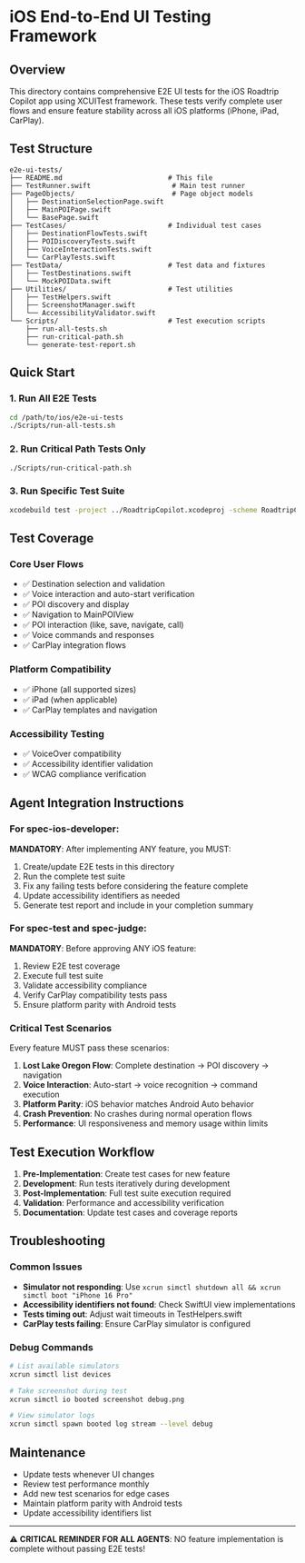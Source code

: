 # iOS End-to-End UI Testing Framework

## Overview
This directory contains comprehensive E2E UI tests for the iOS Roadtrip Copilot app using XCUITest framework. These tests verify complete user flows and ensure feature stability across all iOS platforms (iPhone, iPad, CarPlay).

## Test Structure

```
e2e-ui-tests/
├── README.md                          # This file
├── TestRunner.swift                    # Main test runner
├── PageObjects/                        # Page object models
│   ├── DestinationSelectionPage.swift
│   ├── MainPOIPage.swift
│   └── BasePage.swift
├── TestCases/                         # Individual test cases
│   ├── DestinationFlowTests.swift
│   ├── POIDiscoveryTests.swift
│   ├── VoiceInteractionTests.swift
│   └── CarPlayTests.swift
├── TestData/                          # Test data and fixtures
│   ├── TestDestinations.swift
│   └── MockPOIData.swift
├── Utilities/                         # Test utilities
│   ├── TestHelpers.swift
│   ├── ScreenshotManager.swift
│   └── AccessibilityValidator.swift
└── Scripts/                           # Test execution scripts
    ├── run-all-tests.sh
    ├── run-critical-path.sh
    └── generate-test-report.sh
```

## Quick Start

### 1. Run All E2E Tests
```bash
cd /path/to/ios/e2e-ui-tests
./Scripts/run-all-tests.sh
```

### 2. Run Critical Path Tests Only
```bash
./Scripts/run-critical-path.sh
```

### 3. Run Specific Test Suite
```bash
xcodebuild test -project ../RoadtripCopilot.xcodeproj -scheme RoadtripCopilot -destination 'platform=iOS Simulator,name=iPhone 16 Pro' -only-testing:E2EUITests/DestinationFlowTests
```

## Test Coverage

### Core User Flows
- ✅ Destination selection and validation
- ✅ Voice interaction and auto-start verification
- ✅ POI discovery and display
- ✅ Navigation to MainPOIView
- ✅ POI interaction (like, save, navigate, call)
- ✅ Voice commands and responses
- ✅ CarPlay integration flows

### Platform Compatibility
- ✅ iPhone (all supported sizes)
- ✅ iPad (when applicable)
- ✅ CarPlay templates and navigation

### Accessibility Testing
- ✅ VoiceOver compatibility
- ✅ Accessibility identifier validation
- ✅ WCAG compliance verification

## Agent Integration Instructions

### For spec-ios-developer:
**MANDATORY**: After implementing ANY feature, you MUST:
1. Create/update E2E tests in this directory
2. Run the complete test suite
3. Fix any failing tests before considering the feature complete
4. Update accessibility identifiers as needed
5. Generate test report and include in your completion summary

### For spec-test and spec-judge:
**MANDATORY**: Before approving ANY iOS feature:
1. Review E2E test coverage
2. Execute full test suite
3. Validate accessibility compliance
4. Verify CarPlay compatibility tests pass
5. Ensure platform parity with Android tests

### Critical Test Scenarios
Every feature MUST pass these scenarios:
1. **Lost Lake Oregon Flow**: Complete destination → POI discovery → navigation
2. **Voice Interaction**: Auto-start → voice recognition → command execution
3. **Platform Parity**: iOS behavior matches Android Auto behavior
4. **Crash Prevention**: No crashes during normal operation flows
5. **Performance**: UI responsiveness and memory usage within limits

## Test Execution Workflow

1. **Pre-Implementation**: Create test cases for new feature
2. **Development**: Run tests iteratively during development
3. **Post-Implementation**: Full test suite execution required
4. **Validation**: Performance and accessibility verification
5. **Documentation**: Update test cases and coverage reports

## Troubleshooting

### Common Issues
- **Simulator not responding**: Use `xcrun simctl shutdown all && xcrun simctl boot "iPhone 16 Pro"`
- **Accessibility identifiers not found**: Check SwiftUI view implementations
- **Tests timing out**: Adjust wait timeouts in TestHelpers.swift
- **CarPlay tests failing**: Ensure CarPlay simulator is configured

### Debug Commands
```bash
# List available simulators
xcrun simctl list devices

# Take screenshot during test
xcrun simctl io booted screenshot debug.png

# View simulator logs
xcrun simctl spawn booted log stream --level debug
```

## Maintenance

- Update tests whenever UI changes
- Review test performance monthly
- Add new test scenarios for edge cases
- Maintain platform parity with Android tests
- Update accessibility identifiers list

---

⚠️ **CRITICAL REMINDER FOR ALL AGENTS**: 
NO feature implementation is complete without passing E2E tests!